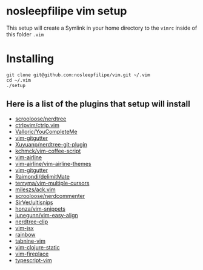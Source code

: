 # nosleepfilipe vim setup

This setup will create a Symlink in your home directory to the `vimrc` inside of this folder `.vim`


# Installing


```
git clone git@github.com:nosleepfilipe/vim.git ~/.vim
cd ~/.vim
./setup
```

## Here is a list of the plugins that setup will install

  - [scrooloose/nerdtree](https://github.com/scrooloose/nerdtree)
  - [ctrlpvim/ctrlp.vim](https://github.com/ctrlpvim/ctrlp.vim)
  - [Valloric/YouCompleteMe](https://github.com/Valloric/YouCompleteMe)
  - [vim-gitgutter](https://github.com/airblade/vim-gitgutter)
  - [Xuyuanp/nerdtree-git-plugin](https://github.com/Xuyuanp/nerdtree-git-plugin)
  - [kchmck/vim-coffee-script](https://github.com/kchmck/vim-coffee-script)
  - [vim-airline](https://github.com/vim-airline/vim-airline)
  - [vim-airline/vim-airline-themes](https://github.com/vim-airline/vim-airline-themes)
  - [vim-gitgutter](https://github.com/airblade/vim-gitgutter)
  - [Raimondi/delimitMate](https://github.com/Raimondi/delimitMate)
  - [terryma/vim-multiple-cursors](https://github.com/terryma/vim-multiple-cursors)
  - [mileszs/ack.vim](https://github.com/mileszs/ack.vim)
  - [scrooloose/nerdcommenter](https://github.com/scrooloose/nerdcommenter)
  - [SirVer/ultisnips](https://github.com/SirVer/ultisnips)
  - [honza/vim-snippets](https://github.com/honza/vim-snippets/)
  - [junegunn/vim-easy-align](https://github.com/junegunn/vim-easy-align)
  - [nerdtree-clip](https://github.com/mortonfox/nerdtree-clip)
  - [vim-jsx](https://github.com/mxw/vim-jsx)
  - [rainbow](https://github.com/luochen1990/rainbow)
  - [tabnine-vim](https://github.com/zxqfl/tabnine-vim)
  - [vim-clojure-static](https://github.com/guns/vim-clojure-static)
  - [vim-fireplace](https://github.com/tpope/vim-fireplace)
  - [typescript-vim](https://github.com/leafgarland/typescript-vim)

